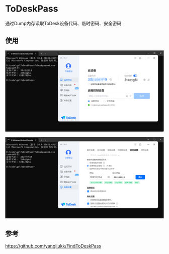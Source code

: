 # ToDeskPass
 通过Dump内存读取ToDesk设备代码、临时密码、安全密码

## 使用
![alt text](image.png)

![alt text](image-1.png)


## 参考


https://github.com/yangliukk/FindToDeskPass
